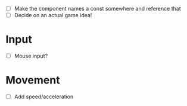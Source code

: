 - [ ] Make the component names a const somewhere and reference that
- [ ] Decide on an actual game idea!

# Input

- [ ] Mouse input?

# Movement

- [ ] Add speed/acceleration

